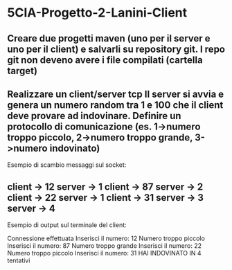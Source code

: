 # 5CIA-Progetto-2-Lanini-Client

Creare due progetti maven (uno per il server e uno per il client) e salvarli su repository git.
I repo git non deveno avere i file compilati (cartella target)
---
Realizzare un client/server tcp
Il server si avvia e genera un numero random tra 1 e 100 che il client deve provare ad indovinare.
Definire un protocollo di comunicazione (es. 1->numero troppo piccolo, 2->numero troppo grande, 3->numero indovinato)
---
Esempio di scambio messaggi sul socket:

client -> 12
server -> 1
client -> 87
server -> 2
client -> 22
server -> 1
client -> 31
server -> 3
server -> 4
 ---
Esempio di output sul terminale del client:

Connessione effettuata
Inserisci il numero:
12
Numero troppo piccolo
Inserisci il numero:
87
Numero troppo grande
Inserisci il numero:
22
Numero troppo piccolo
Inserisci il numero:
31
HAI INDOVINATO IN 4 tentativi

